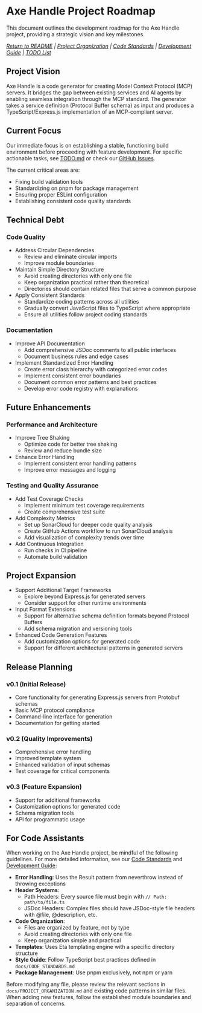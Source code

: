 # Axe Handle Project Roadmap

<!-- Path: docs/ROADMAP.md -->
<!-- Purpose: Strategic vision document that outlines the future direction and milestones -->

This document outlines the development roadmap for the Axe Handle project, providing a strategic vision and key milestones.

*[Return to README](../README.md) | [Project Organization](./PROJECT_ORGANIZATION.md) | [Code Standards](./CODE_STANDARDS.md) | [Development Guide](./DEVELOPMENT_GUIDE.md) | [TODO List](./TODO.md)*

## Project Vision

Axe Handle is a code generator for creating Model Context Protocol (MCP) servers. It bridges the gap between existing services and AI agents by enabling seamless integration through the MCP standard. The generator takes a service definition (Protocol Buffer schema) as input and produces a TypeScript/Express.js implementation of an MCP-compliant server.

## Current Focus

Our immediate focus is on establishing a stable, functioning build environment before proceeding with feature development. For specific actionable tasks, see [TODO.md](./TODO.md) or check our [GitHub Issues](https://github.com/dkoosis/axe-handle/issues).

The current critical areas are:
- Fixing build validation tools
- Standardizing on pnpm for package management
- Ensuring proper ESLint configuration 
- Establishing consistent code quality standards

## Technical Debt

### Code Quality
- Address Circular Dependencies
  - Review and eliminate circular imports
  - Improve module boundaries
- Maintain Simple Directory Structure
  - Avoid creating directories with only one file
  - Keep organization practical rather than theoretical
  - Directories should contain related files that serve a common purpose
- Apply Consistent Standards
  - Standardize coding patterns across all utilities
  - Gradually convert JavaScript files to TypeScript where appropriate
  - Ensure all utilities follow project coding standards

### Documentation
- Improve API Documentation
  - Add comprehensive JSDoc comments to all public interfaces
  - Document business rules and edge cases
- Implement Standardized Error Handling
  - Create error class hierarchy with categorized error codes
  - Implement consistent error boundaries
  - Document common error patterns and best practices
  - Develop error code registry with explanations

## Future Enhancements

### Performance and Architecture
- Improve Tree Shaking
  - Optimize code for better tree shaking
  - Review and reduce bundle size
- Enhance Error Handling
  - Implement consistent error handling patterns
  - Improve error messages and logging

### Testing and Quality Assurance
- Add Test Coverage Checks
  - Implement minimum test coverage requirements
  - Create comprehensive test suite
- Add Complexity Metrics
  - Set up SonarCloud for deeper code quality analysis
  - Create GitHub Actions workflow to run SonarCloud analysis
  - Add visualization of complexity trends over time
- Add Continuous Integration
  - Run checks in CI pipeline
  - Automate build validation

## Project Expansion

- Support Additional Target Frameworks
  - Explore beyond Express.js for generated servers
  - Consider support for other runtime environments
- Input Format Extensions
  - Support for alternative schema definition formats beyond Protocol Buffers
  - Add schema migration and versioning tools
- Enhanced Code Generation Features
  - Add customization options for generated code
  - Support for different architectural patterns in generated servers

## Release Planning

### v0.1 (Initial Release)
- Core functionality for generating Express.js servers from Protobuf schemas
- Basic MCP protocol compliance
- Command-line interface for generation
- Documentation for getting started

### v0.2 (Quality Improvements)
- Comprehensive error handling
- Improved template system
- Enhanced validation of input schemas
- Test coverage for critical components

### v0.3 (Feature Expansion)
- Support for additional frameworks
- Customization options for generated code
- Schema migration tools
- API for programmatic usage

## For Code Assistants

When working on the Axe Handle project, be mindful of the following guidelines. For more detailed information, see our [Code Standards](./CODE_STANDARDS.md) and [Development Guide](./DEVELOPMENT_GUIDE.md):

- **Error Handling**: Uses the Result pattern from neverthrow instead of throwing exceptions
- **Header Systems**: 
  - Path Headers: Every source file must begin with `// Path: path/to/file.ts`
  - JSDoc Headers: Complex files should have JSDoc-style file headers with @file, @description, etc.
- **Code Organization**: 
  - Files are organized by feature, not by type
  - Avoid creating directories with only one file
  - Keep organization simple and practical
- **Templates**: Uses Eta templating engine with a specific directory structure
- **Style Guide**: Follow TypeScript best practices defined in `docs/CODE_STANDARDS.md`
- **Package Management**: Use pnpm exclusively, not npm or yarn

Before modifying any file, please review the relevant sections in `docs/PROJECT_ORGANIZATION.md` and existing code patterns in similar files. When adding new features, follow the established module boundaries and separation of concerns.